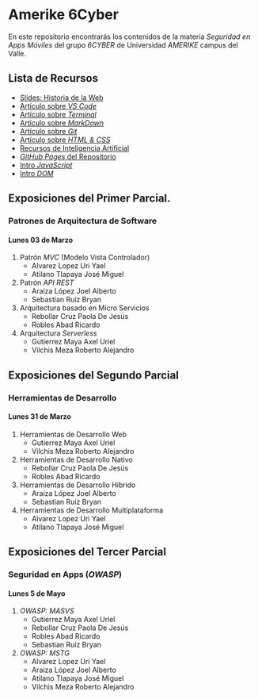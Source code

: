 # Amerike 6Cyber

En este repositorio encontrarás los contenidos de la materia _Seguridad en Apps Móviles_ del grupo _6CYBER_ de Universidad _AMERIKE_ campus del Valle.

## Lista de Recursos

- [Slides: Historia de la Web](https://www.figma.com/proto/e84kwrOJGKdVQ1XC13z45E/Historia-de-la-Web?node-id=2-2)
- [Artículo sobre _VS Code_](https://jonmircha.com/vscode)
- [Artículo sobre _Terminal_](https://jonmircha.com/terminal)
- [Artículo sobre _MarkDown_](https://jonmircha.com/markdown)
- [Artículo sobre _Git_](https://jonmircha.com/git)
- [Artículo sobre _HTML & CSS_](https://jonmircha.com/html)
- [Recursos de Inteligencia Artificial](./mds/IA.md)
- [_GitHub Pages_ del Repositorio](https://jonmircha.github.io/amerike-6cyber/)
- [Intro _JavaScript_](./mds/intro-js.md)
- [Intro _DOM_](./mds/intro-dom.md)

## Exposiciones del Primer Parcial.

### Patrones de Arquitectura de Software

#### Lunes 03 de Marzo

1. Patrón _MVC_ (Modelo Vista Controlador)
   - Alvarez Lopez Uri Yael
   - Atilano Tlapaya José Miguel
1. Patrón _API REST_
   - Araiza López Joel Alberto
   - Sebastian Ruíz Bryan
1. Arquitectura basado en Micro Servicios
   - Rebollar Cruz Paola De Jesús
   - Robles Abad Ricardo
1. Arquitectura _Serverless_
   - Gutierrez Maya Axel Uriel
   - Vilchis Meza Roberto Alejandro

## Exposiciones del Segundo Parcial

### Herramientas de Desarrollo

#### Lunes 31 de Marzo

1. Herramientas de Desarrollo Web
   - Gutierrez Maya Axel Uriel
   - Vilchis Meza Roberto Alejandro
1. Herramientas de Desarrollo Nativo
   - Rebollar Cruz Paola De Jesús
   - Robles Abad Ricardo
1. Herramientas de Desarrollo Híbrido
   - Araiza López Joel Alberto
   - Sebastian Ruíz Bryan
1. Herramientas de Desarrollo Multiplataforma
   - Alvarez Lopez Uri Yael
   - Atilano Tlapaya José Miguel

## Exposiciones del Tercer Parcial

### Seguridad en Apps (_OWASP_)

#### Lunes 5 de Mayo

1. _OWASP: MASVS_
   - Gutierrez Maya Axel Uriel
   - Rebollar Cruz Paola De Jesús
   - Robles Abad Ricardo
   - Sebastian Ruíz Bryan
1. _OWASP: MSTG_
   - Alvarez Lopez Uri Yael
   - Araiza López Joel Alberto
   - Atilano Tlapaya José Miguel
   - Vilchis Meza Roberto Alejandro
